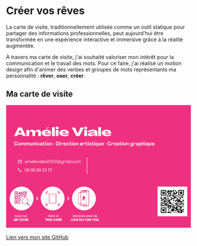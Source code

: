 # Créer vos rêves

La carte de visite, traditionnellement utilisée comme un outil statique pour partager des informations professionnelles, peut aujourd'hui être transformée en une expérience interactive et immersive grâce à la réalité augmentée.

À travers ma carte de visite, j'ai souhaité valoriser mon intérêt pour la communication et le travail des mots. Pour ce faire, j'ai réalisé un motion design afin d'animer des verbes et groupes de mots représentants ma personnalité : **rêver**, **oser**, **créer**. 

## Ma carte de visite
![alt text](/assets/Cartedevisite.png "Carte de visite")

[Lien vers mon site GitHub](https://viale8.github.io/aframe/ "Mon site GitHub")

